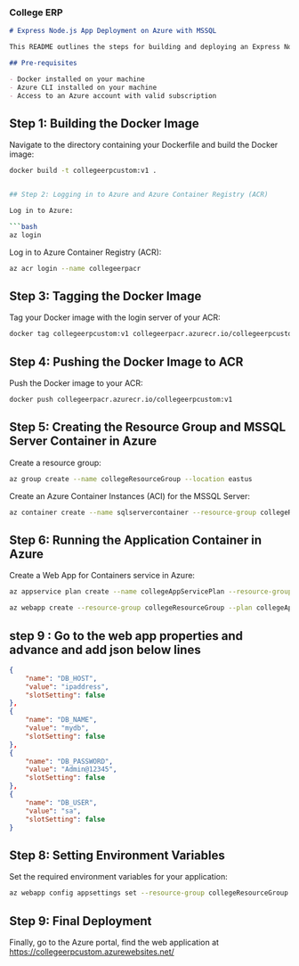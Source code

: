 ### College ERP 
```markdown
# Express Node.js App Deployment on Azure with MSSQL

This README outlines the steps for building and deploying an Express Node.js application with an MSSQL database on Azure using Docker containers.

## Pre-requisites

- Docker installed on your machine
- Azure CLI installed on your machine
- Access to an Azure account with valid subscription

```
## Step 1: Building the Docker Image

Navigate to the directory containing your Dockerfile and build the Docker image:

```bash
docker build -t collegeerpcustom:v1 .


## Step 2: Logging in to Azure and Azure Container Registry (ACR)

Log in to Azure:

```bash
az login
```

Log in to Azure Container Registry (ACR):

```bash
az acr login --name collegeerpacr
```

## Step 3: Tagging the Docker Image

Tag your Docker image with the login server of your ACR:

```bash
docker tag collegeerpcustom:v1 collegeerpacr.azurecr.io/collegeerpcustom:v1
```

## Step 4: Pushing the Docker Image to ACR

Push the Docker image to your ACR:

```bash
docker push collegeerpacr.azurecr.io/collegeerpcustom:v1
```

## Step 5: Creating the Resource Group and MSSQL Server Container in Azure

Create a resource group:

```bash
az group create --name collegeResourceGroup --location eastus
```

Create an Azure Container Instances (ACI) for the MSSQL Server:

```bash
az container create --name sqlservercontainer --resource-group collegeResourceGroup --image mcr.microsoft.com/mssql/server:2022-latest --ip-address Public --ports 1433 --cpu 2 --memory 4 --environment-variables ACCEPT_EULA=Y SA_PASSWORD=Admin@12345
```

## Step 6: Running the Application Container in Azure

Create a Web App for Containers service in Azure:

```bash
az appservice plan create --name collegeAppServicePlan --resource-group collegeResourceGroup --sku B1 --is-linux

az webapp create --resource-group collegeResourceGroup --plan collegeAppServicePlan --name collegeerpapp --deployment-container-image-name collegeerpacr.azurecr.io/collegeerpcustom:v1
```

## step 9 : Go to the web app properties and advance and add json below lines

```json
{
    "name": "DB_HOST",
    "value": "ipaddress",
    "slotSetting": false
},
{
    "name": "DB_NAME",
    "value": "mydb",
    "slotSetting": false
},
{
    "name": "DB_PASSWORD",
    "value": "Admin@12345",
    "slotSetting": false
},
{
    "name": "DB_USER",
    "value": "sa",
    "slotSetting": false
}
```

## Step 8: Setting Environment Variables

Set the required environment variables for your application:

```bash
az webapp config appsettings set --resource-group collegeResourceGroup --name collegeerpapp --settings DB_HOST=4.157.170.207 DB_NAME=mydb DB_PASSWORD=Admin@12345 DB_USER=sa
```

## Step 9: Final Deployment

Finally, go to the Azure portal, find the web application at https://collegeerpcustom.azurewebsites.net/ 


